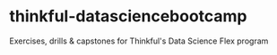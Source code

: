 # thinkful-datasciencebootcamp
Exercises, drills &amp; capstones for Thinkful's Data Science Flex program
